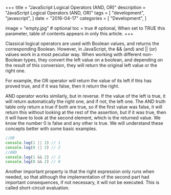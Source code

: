 +++
title = "JavaScript Logical Operators (AND, OR)"
description = "JavaScript Logical Operators (AND, OR)"
tags = [
    "development",
    "javascript",
]
date = "2016-04-17"
categories = [
    "Development",
]

image = "empty.jpg" # optional
toc = true # optional, When set to TRUE this parameter, table of contents appears in only this article.
+++

Classical logical operators are used with Boolean values, and returns the corresponding Boolean.
However, in JavaScript, the && (and) and || (or) values ​​work in a most peculiar way.
When working with different non-Boolean types, they convert the left value on a boolean, and depending on the result of this conversion, they will return the original left value or the right one.

For example, the OR operator will return the value of its left if this has proved true, and if it was false, then it return the right.

AND operator works similarly, but in reverse. If the value of the left is true, it will return automatically the right one, and if not, the left one.
The AND truth table only return a true if both are true, so if the first value was false, it will return this without looking at the rest of the assertion, but if it was true, then it will have to look at the second element, which is the returned value.
We know the number 0 is false and any other is true. We will understand these concepts better with some basic examples.

```js
//OR
console.log(1 || 2) // 1
console.log(0 || 2) // 2
//AND
console.log(1 && 2) // 2
console.log(0 && 2) // 0
```

Another important property is that the right expression only runs when needed, so that although the implementation of the second part had important consequences, if not necessary, it will not be executed. This is called short-circuit evaluation.
